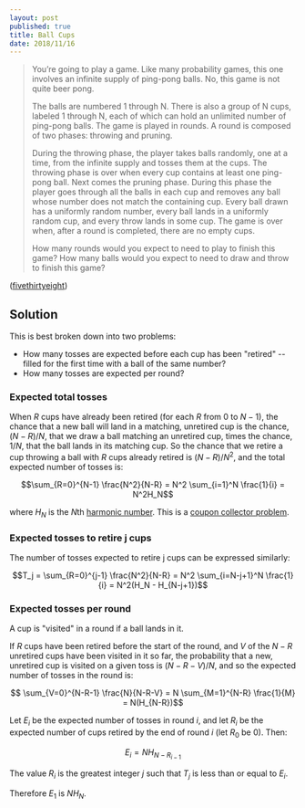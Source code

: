 ```yaml
---
layout: post
published: true
title: Ball Cups
date: 2018/11/16
---
```


>You’re going to play a game. Like many probability games, this one involves an infinite supply of ping-pong balls. No, this game is not quite beer pong.
>
>The balls are numbered 1 through N. There is also a group of N cups, labeled 1 through N, each of which can hold an unlimited number of ping-pong balls. The game is played in rounds. A round is composed of two phases: throwing and pruning.
>
>During the throwing phase, the player takes balls randomly, one at a time, from the infinite supply and tosses them at the cups. The throwing phase is over when every cup contains at least one ping-pong ball.
Next comes the pruning phase. During this phase the player goes through all the balls in each cup and removes any ball whose number does not match the containing cup.
Every ball drawn has a uniformly random number, every ball lands in a uniformly random cup, and every throw lands in some cup. The game is over when, after a round is completed, there are no empty cups.
>
>How many rounds would you expect to need to play to finish this game? How many balls would you expect to need to draw and throw to finish this game?

<!--more-->

([fivethirtyeight](https://fivethirtyeight.com/features/the-riddler-just-had-to-go-and-reinvent-beer-pong/))


## Solution

This is best broken down into two problems:
- How many tosses are expected before each cup has been "retired" -- filled for the first time with a ball of the same number?
- How many tosses are expected per round?

### Expected total tosses

When $R$ cups have already been retired (for each $R$ from $0$ to $N-1$), the chance that a new ball will land in a matching, unretired cup is the chance, $(N-R)/N$, that we draw a ball matching an unretired cup, times the chance, $1/N$, that the ball lands in its matching cup.  So the chance that we retire a cup throwing a ball with $R$ cups already retired is $(N-R)/N^2$, and the total expected number of tosses is: 

$$\sum_{R=0}^{N-1} \frac{N^2}{N-R} = N^2 \sum_{i=1}^N \frac{1}{i} = N^2H_N$$

where $H_N$ is the $N$th [harmonic number](https://en.wikipedia.org/wiki/Harmonic_number).  This is a [coupon collector problem](https://en.wikipedia.org/wiki/Coupon_collector%27s_problem).

### Expected tosses to retire j cups

The number of tosses expected to retire j cups can be expressed similarly:

$$T_j = \sum_{R=0}^{j-1} \frac{N^2}{N-R} = N^2 \sum_{i=N-j+1}^N \frac{1}{i} = N^2(H_N - H_{N-j+1})$$


### Expected tosses per round

A cup is "visited" in a round if a ball lands in it.

If $R$ cups have been retired before the start of the round, and $V$ of the $N-R$ unretired cups have been visited in it so far, the probability that a new, unretired cup is visited on a given toss is $(N-R-V)/N$, and so the expected number of tosses in the round is:

$$ \sum_{V=0}^{N-R-1} \frac{N}{N-R-V} = N \sum_{M=1}^{N-R} \frac{1}{M} = N(H_{N-R})$$

Let $E_i$ be the expected number of tosses in round $i$, and let $R_i$ be the expected number of cups retired by the end of round $i$ (let $R_0$ be $0$).  Then:

$$E_i = NH_{N-R_{i-1}}$$ 

The value $R_i$ is the greatest integer $j$ such that $T_j$ is less than or equal to $E_i$.

Therefore $E_1$ is $NH_N$.



<br>
